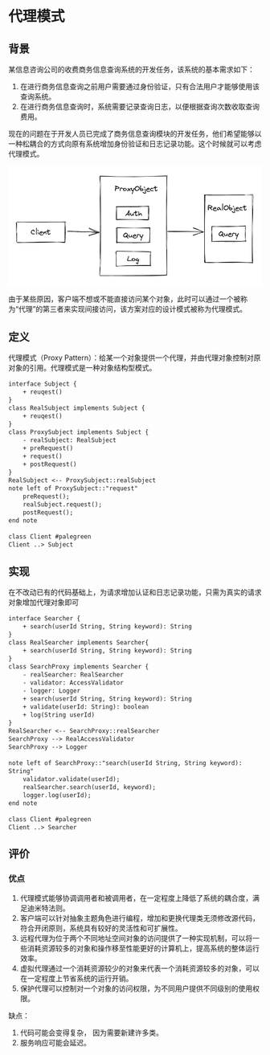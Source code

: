 # 代理模式

## 背景
某信息咨询公司的收费商务信息查询系统的开发任务，该系统的基本需求如下：
1. 在进行商务信息查询之前用户需要通过身份验证，只有合法用户才能够使用该查询系统。
2. 在进行商务信息查询时，系统需要记录查询日志，以便根据查询次数收取查询费用。

现在的问题在于开发人员已完成了商务信息查询模块的开发任务，他们希望能够以一种松耦合的方式向原有系统增加身份验证和日志记录功能。这个时候就可以考虑代理模式。

![proxy](./img/proxy.png)

由于某些原因，客户端不想或不能直接访问某个对象，此时可以通过一个被称为“代理”的第三者来实现间接访问，该方案对应的设计模式被称为代理模式。

## 定义
代理模式（Proxy Pattern）：给某一个对象提供一个代理，并由代理对象控制对原对象的引用。代理模式是一种对象结构型模式。

```{uml}
interface Subject {
    + reuqest()
}
class RealSubject implements Subject {
    + reuqest()
}
class ProxySubject implements Subject {
    - realSubject: RealSubject
    + preRequest()
    + request()
    + postRequest()
}
RealSubject <-- ProxySubject::realSubject
note left of ProxySubject::"request"
    preRequest();
    realSubject.request();
    postRequest();  
end note

class Client #palegreen
Client ..> Subject
```

## 实现
在不改动已有的代码基础上，为请求增加认证和日志记录功能，只需为真实的请求对象增加代理对象即可

```{uml}
interface Searcher {
    + search(userId String, String keyword): String
}
class RealSearcher implements Searcher{
    + search(userId String, String keyword): String
}
class SearchProxy implements Searcher {
    - realSearcher: RealSearcher
    - validator: AccessValidator
    - logger: Logger
    + search(userId String, String keyword): String
    + validate(userId: String): boolean
    + log(String userId)
}
RealSearcher <-- SearchProxy::realSearcher
SearchProxy --> RealAccessValidator
SearchProxy --> Logger

note left of SearchProxy::"search(userId String, String keyword): String"
    validator.validate(userId);
    realSearcher.search(userId, keyword);
    logger.log(userId);
end note

class Client #palegreen
Client ..> Searcher
```

## 评价

### 优点
1. 代理模式能够协调调用者和被调用者，在一定程度上降低了系统的耦合度，满足迪米特法则。
2. 客户端可以针对抽象主题角色进行编程，增加和更换代理类无须修改源代码，符合开闭原则，系统具有较好的灵活性和可扩展性。
3. 远程代理为位于两个不同地址空间对象的访问提供了一种实现机制，可以将一些消耗资源较多的对象和操作移至性能更好的计算机上，提高系统的整体运行效率。
4. 虚拟代理通过一个消耗资源较少的对象来代表一个消耗资源较多的对象，可以在一定程度上节省系统的运行开销。
5. 保护代理可以控制对一个对象的访问权限，为不同用户提供不同级别的使用权限。

缺点：
1. 代码可能会变得复杂， 因为需要新建许多类。
2. 服务响应可能会延迟。
